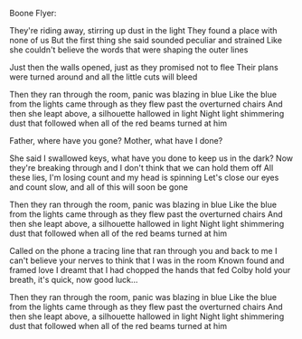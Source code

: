 Boone Flyer: 

They're riding away, stirring up dust in the light
They found a place with none of us
But the first thing she said sounded peculiar and strained
Like she couldn't believe the words that were shaping the outer lines

Just then the walls opened, just as they promised not to flee
Their plans were turned around and all the little cuts will bleed

Then they ran through the room, panic was blazing in blue
Like the blue from the lights came through as they flew past the overturned chairs
And then she leapt above, a silhouette hallowed in light
Night light shimmering dust that followed when all of the red beams turned at him

Father, where have you gone?
Mother, what have I done?

She said I swallowed keys, what have you done to keep us in the dark?
Now they're breaking through and I don't think that we can hold them off
All these lies, I'm losing count and my head is spinning
Let's close our eyes and count slow, and all of this will soon be gone

Then they ran through the room, panic was blazing in blue
Like the blue from the lights came through as they flew past the overturned chairs
And then she leapt above, a silhouette hallowed in light
Night light shimmering dust that followed when all of the red beams turned at him

Called on the phone a tracing line that ran through you and back to me
I can't believe your nerves to think that I was in the room
Known found and framed love
I dreamt that I had chopped the hands that fed
Colby hold your breath, it's quick, now good luck...

Then they ran through the room, panic was blazing in blue
Like the blue from the lights came through as they flew past the overturned chairs
And then she leapt above, a silhouette hallowed in light
Night light shimmering dust that followed when all of the red beams turned at him